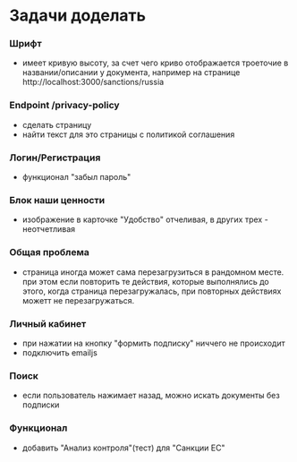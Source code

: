 # Задачи доделать

### Шрифт

- имеет кривую высоту, за счет чего криво отображается троеточие в названии/описании у документа, например на странице http://localhost:3000/sanctions/russia

### Endpoint /privacy-policy

- сделать страницу
- найти текст для это страницы с политикой соглашения

### Логин/Регистрация

- функционал "забыл пароль"

### Блок наши ценности

- изображение в карточке "Удобство" отчеливая, в других трех - неотчетливая

### Общая проблема

- страница иногда может сама перезагрузиться в рандомном месте. при этом если повторить те действия, которые выполнялись до этого, когда страница перезагружалась, при повторных действиях можетт не перезагружаться.

### Личный кабинет

- при нажатии на кнопку "формить подписку" ниччего не происходит
- подключить emailjs

### Поиск

- если пользователь нажимает назад, можно искать документы без подписки

### Функционал

- добавить "Анализ контроля"(тест) для "Санкции ЕС"
